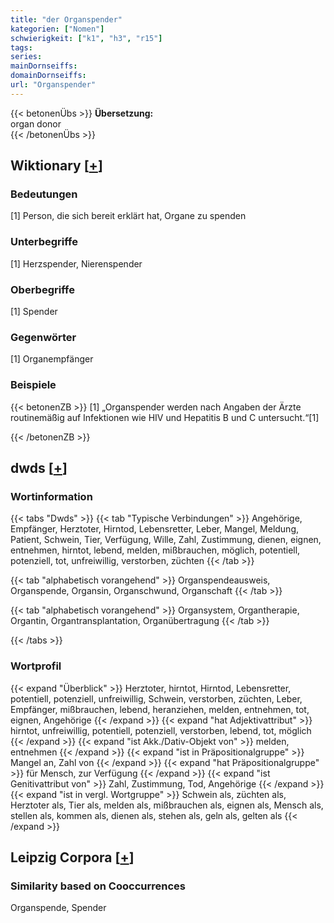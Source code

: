 ```yaml
---
title: "der Organspender"
kategorien: ["Nomen"]
schwierigkeit: ["k1", "h3", "r15"]
tags:
series:
mainDornseiffs:
domainDornseiffs:
url: "Organspender"
---
```


{{< betonenÜbs >}}
**Übersetzung:**  
organ donor  
{{< /betonenÜbs >}}

## Wiktionary [[+](https://de.wiktionary.org/wiki/Organspender)]

### Bedeutungen
[1] Person, die sich bereit erklärt hat, Organe zu spenden  

### Unterbegriffe
[1] Herzspender, Nierenspender  

### Oberbegriffe
[1] Spender  

### Gegenwörter
[1] Organempfänger  

### Beispiele
{{< betonenZB >}}
[1] „Organspender werden nach Angaben der Ärzte routinemäßig auf Infektionen wie HIV und Hepatitis B und C untersucht.“[1]  

{{< /betonenZB >}}


## dwds [[+](https://www.dwds.de/wb/Organspender)]

### Wortinformation
{{< tabs "Dwds" >}}
{{< tab "Typische Verbindungen" >}}
Angehörige, Empfänger, Herztoter, Hirntod, Lebensretter, Leber, Mangel, Meldung, Patient, Schwein, Tier, Verfügung, Wille, Zahl, Zustimmung, dienen, eignen, entnehmen, hirntot, lebend, melden, mißbrauchen, möglich, potentiell, potenziell, tot, unfreiwillig, verstorben, züchten
{{< /tab >}}

{{< tab "alphabetisch vorangehend" >}}
Organspendeausweis, Organspende, Organsin, Organschwund, Organschaft
{{< /tab >}}

{{< tab "alphabetisch vorangehend" >}}
Organsystem, Organtherapie, Organtin, Organtransplantation, Organübertragung
{{< /tab >}}

{{< /tabs >}}

### Wortprofil
{{< expand "Überblick" >}} Herztoter, hirntot, Hirntod, Lebensretter, potentiell, potenziell, unfreiwillig, Schwein, verstorben, züchten, Leber, Empfänger, mißbrauchen, lebend, heranziehen, melden, entnehmen, tot, eignen, Angehörige {{< /expand >}}
{{< expand "hat Adjektivattribut" >}} hirntot, unfreiwillig, potentiell, potenziell, verstorben, lebend, tot, möglich {{< /expand >}}
{{< expand "ist Akk./Dativ-Objekt von" >}} melden, entnehmen {{< /expand >}}
{{< expand "ist in Präpositionalgruppe" >}} Mangel an, Zahl von {{< /expand >}}
{{< expand "hat Präpositionalgruppe" >}} für Mensch, zur Verfügung {{< /expand >}}
{{< expand "ist Genitivattribut von" >}} Zahl, Zustimmung, Tod, Angehörige {{< /expand >}}
{{< expand "ist in vergl. Wortgruppe" >}} Schwein als, züchten als, Herztoter als, Tier als, melden als, mißbrauchen als, eignen als, Mensch als, stellen als, kommen als, dienen als, stehen als, geln als, gelten als {{< /expand >}}

## Leipzig Corpora [[+](https://corpora.uni-leipzig.de/en/res?word=Organspender&corpusId=deu_newscrawl-public_2018)]


### Similarity based on Cooccurrences
Organspende, Spender

